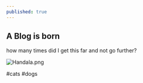 ```yaml
---
published: true
---
```

## A Blog is born

how many times did I get this far and not go further?

![Handala.png]({{site.baseurl}}/_posts/Handala.png)

#cats #dogs
